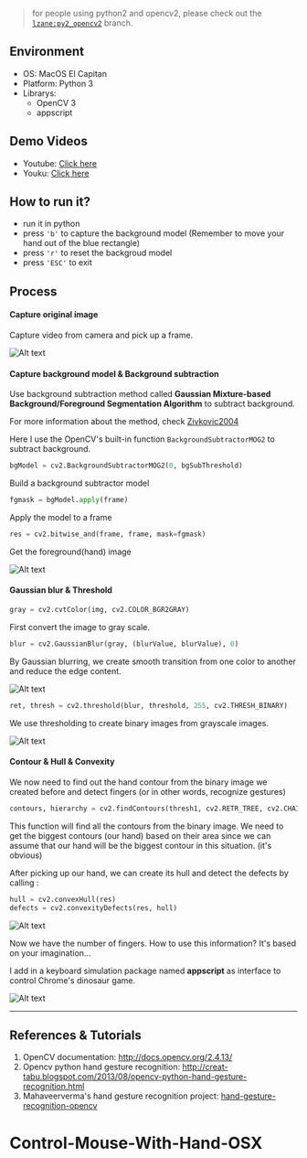 > for people using python2 and opencv2, please check out the [`lzane:py2_opencv2`](https://github.com/lzane/Fingers-Detection-using-OpenCV-and-Python/tree/py2_opencv2) branch.

## Environment
- OS: MacOS El Capitan
- Platform: Python 3
- Librarys: 
	- OpenCV 3
	- appscript


## Demo Videos
- Youtube: [Click here](https://youtu.be/CmBxUnp7XwM)
- Youku: [Click here](http://v.youku.com/v_show/id_XMTc3MjI4MjQwOA==.html)

## How to run it?
- run it in python
- press `'b'` to capture the background model (Remember to move your hand out of the blue rectangle)
- press `'r'` to reset the backgroud model
- press `'ESC'` to exit

## Process
#### Capture original image

Capture video from camera and pick up a frame.

![Alt text](material/-1474508814843.png)

#### Capture background model & Background subtraction
Use background subtraction method called **Gaussian Mixture-based Background/Foreground Segmentation Algorithm** to subtract background. 

For more information about the method, check [Zivkovic2004](http://www.zoranz.net/Publications/zivkovic2004ICPR.pdf)

Here I use the OpenCV's built-in function `BackgroundSubtractorMOG2` to subtract background.

```python
bgModel = cv2.BackgroundSubtractorMOG2(0, bgSubThreshold)
```

Build a background subtractor model



```python
fgmask = bgModel.apply(frame)
```
Apply the model to a frame


```python
res = cv2.bitwise_and(frame, frame, mask=fgmask)
```

Get the foreground(hand) image

![Alt text](material/-1474508613267.png)

#### Gaussian blur & Threshold
```python
gray = cv2.cvtColor(img, cv2.COLOR_BGR2GRAY)
```
First convert the image to gray scale.

```python
blur = cv2.GaussianBlur(gray, (blurValue, blurValue), 0)
```
By Gaussian blurring, we create smooth transition from one color to another and reduce the edge content.

![Alt text](material/-1474508640877.png)

```python
ret, thresh = cv2.threshold(blur, threshold, 255, cv2.THRESH_BINARY)
```
We use thresholding to create binary images from grayscale images. 

![Alt text](material/-1474508661044.png)


#### Contour & Hull & Convexity 
We now need to find out the hand contour from the binary image we created before and detect fingers (or in other words, recognize gestures)

```python
contours, hierarchy = cv2.findContours(thresh1, cv2.RETR_TREE, cv2.CHAIN_APPROX_SIMPLE)
```
This function will find all the contours from the binary image. We need to get the biggest contours (our hand) based on their area since we can assume that our hand will be the biggest contour in this situation. (it's obvious)

After picking up our hand, we can create its hull and detect the defects by calling :
```python
hull = cv2.convexHull(res)
defects = cv2.convexityDefects(res, hull)
```

![Alt text](material/-1474508788185.png)


Now we have the number of fingers. How to use this information? It's based on your imagination...

I add in a keyboard simulation package named **appscript** as interface to control Chrome's dinosaur game.

![Alt text](material/-1474522195081.png)

----------------------
## References & Tutorials

1. OpenCV documentation: 
http://docs.opencv.org/2.4.13/
2. Opencv python hand gesture recognition:
http://creat-tabu.blogspot.com/2013/08/opencv-python-hand-gesture-recognition.html
3. Mahaveerverma's hand gesture recognition project:
[hand-gesture-recognition-opencv](https://github.com/mahaveerverma/hand-gesture-recognition-opencv)

# Control-Mouse-With-Hand-OSX
